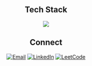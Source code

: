 <h2 align="center">Tech Stack</h2>  

<p align="center">
  <a href="https://skillicons.dev">
    <img src="https://skillicons.dev/icons?i=c,cpp,python,ocaml,linux,sqlite,mongodb,html,css,git,github,azure&theme=dark" />
  </a>
</p>


<h2 align="center">Connect</h2>  

<div align="center">


[![Email](https://img.shields.io/badge/Gmail-D14836?style=for-the-badge&logo=gmail&logoColor=white)](mailto:newshadowcharles@gmail.com)
[![LinkedIn](https://img.shields.io/badge/LinkedIn-0077B5?style=for-the-badge&logo=linkedin&logoColor=white)](https://www.linkedin.com/in/karol-nowocień-863129335/)
[![LeetCode](https://img.shields.io/badge/LeetCode-FFA116?style=for-the-badge&logo=leetcode&logoColor=white)](https://leetcode.com/u/BBCl3u1cNk/)

</div>
